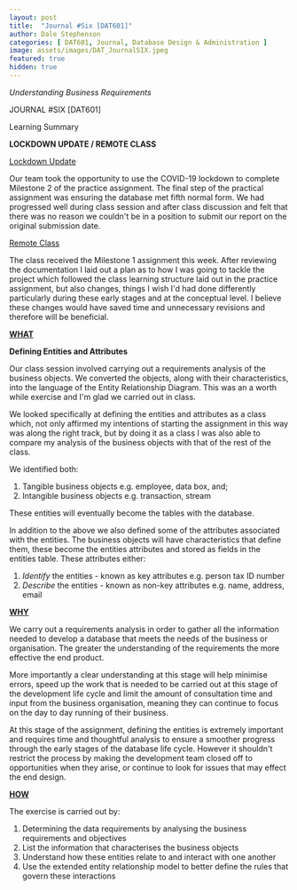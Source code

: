 ```yaml
---
layout: post
title:  "Journal #Six [DAT601]"
author: Dale Stephenson
categories: [ DAT601, Journal, Database Design & Administration ]
image: assets/images/DAT_JournalSIX.jpeg
featured: true
hidden: true
---
```

<i>Understanding Business Requirements</i>

JOURNAL #SIX [DAT601]

Learning Summary<br>

<b>LOCKDOWN UPDATE / REMOTE CLASS</b>

<u>Lockdown Update</u>

Our team took the opportunity to use the COVID-19 lockdown to complete Milestone 2 of the practice assignment. The final step of the practical assignment was ensuring the database met fifth normal form. We had progressed well during class session and after class discussion and felt that there was no reason we couldn't be in a position to submit our report on the original submission date. 

<u>Remote Class</u>

The class received the Milestone 1 assignment this week. After reviewing the documentation I laid out a plan as to how I was going to tackle the project which followed the class learning structure laid out in the practice assignment, but also changes, things I wish I'd had done differently particularly during these early stages and at the conceptual level. I believe these changes would have saved time and unnecessary revisions and therefore will be beneficial. 

<b><u>WHAT</u></b>

<b>Defining Entities and Attributes</b>

Our class session involved carrying out a requirements analysis of the business objects. We converted the objects, along with their characteristics, into the language of the Entity Relationship Diagram. This was an a worth while exercise and I'm glad we carried out in class.

We looked specifically at defining the entities and attributes as a class which, not only affirmed my intentions of starting the assignment in this way was along the right track, but by doing it as a class I was also able to compare my analysis of the business objects with that of the rest of the class. 

We identified both:

1. Tangible business objects e.g. employee, data box, and;
2. Intangible business objects e.g. transaction, stream

These entities will eventually become the tables with the database.

In addition to the above we also defined some of the attributes associated with the entities. The business objects will have characteristics that define them, these become the entities attributes and stored as fields in the entities table. These attributes either:

1. <i>Identify</i> the entities - known as key attributes e.g. person tax ID number
2. <i>Describe</i> the entities - known as non-key attributes e.g. name, address, email

<b><u>WHY</u></b>

We carry out a requirements analysis in order to gather all the information needed to develop a database that meets the needs of the business or organisation. The greater the understanding of the requirements the more effective the end product. 

More importantly a clear understanding at this stage will help minimise errors, speed up the work that is needed to be carried out at this stage of the development life cycle and limit the amount of consultation time and input from the business organisation, meaning they can continue to focus on the day to day running of their business. 

At this stage of the assignment, defining the entities is extremely important and requires time and thoughtful analysis to ensure a smoother progress through the early stages of the database life cycle. However it shouldn't restrict the process by making the development team closed off to opportunities when they arise, or continue to look for issues that may effect the end design. 

<b><u>HOW</u></b>

The exercise is carried out by:

1. Determining the data requirements by analysing the business requirements and objectives
2. List the information that characterises the business objects
3. Understand how these entities relate to and interact with one another  
4. Use the extended entity relationship model to better define the rules that govern these interactions